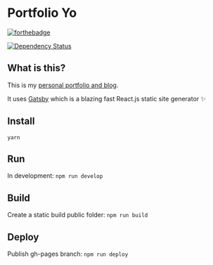 # Portfolio Yo

[![forthebadge](http://forthebadge.com/images/badges/contains-cat-gifs.svg)](http://forthebadge.com)

[![Dependency Status](https://david-dm.org/livingincircuits/portfolio.svg)](https://david-dm.org/livingincircuits/portfolio)

## What is this?

This is my [personal portfolio and blog](http://www.livingincircuits.co.uk). 

It uses [Gatsby](https://github.com/gatsbyjs/gatsby) which is a blazing fast React.js static site generator :sparkles:

## Install
`yarn`

## Run
In development: `npm run develop`

## Build
Create a static build public folder: `npm run build`

## Deploy
Publish gh-pages branch: `npm run deploy`
